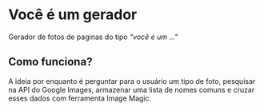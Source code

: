 # Você é um gerador

Gerador de fotos de paginas do tipo *"você é um ..."*

## Como funciona?

A ideia por enquanto é perguntar para o usuário um tipo de foto, pesquisar na API do Google Images, armazenar uma lista de nomes comuns e cruzar esses dados com ferramenta Image Magic. 